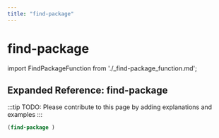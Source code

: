 ```yaml
---
title: "find-package"
---
```


# find-package

import FindPackageFunction from './_find-package_function.md';

<FindPackageFunction />

## Expanded Reference: find-package

:::tip
TODO: Please contribute to this page by adding explanations and examples
:::

```lisp
(find-package )
```
